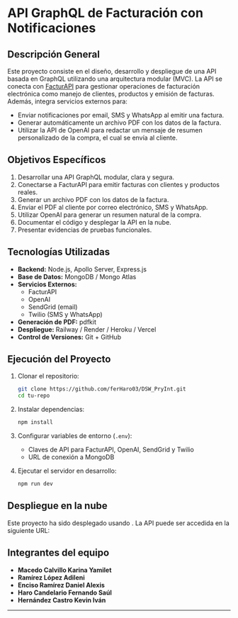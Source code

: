 # API GraphQL de Facturación con Notificaciones

## Descripción General

Este proyecto consiste en el diseño, desarrollo y despliegue de una API basada en GraphQL utilizando una arquitectura modular (MVC). La API se conecta con [FacturAPI](https://www.facturapi.io) para gestionar operaciones de facturación electrónica como manejo de clientes, productos y emisión de facturas. Además, integra servicios externos para:

- Enviar notificaciones por email, SMS y WhatsApp al emitir una factura.
- Generar automáticamente un archivo PDF con los datos de la factura.
- Utilizar la API de OpenAI para redactar un mensaje de resumen personalizado de la compra, el cual se envía al cliente.

## Objetivos Específicos

1. Desarrollar una API GraphQL modular, clara y segura.
2. Conectarse a FacturAPI para emitir facturas con clientes y productos reales.
3. Generar un archivo PDF con los datos de la factura.
4. Enviar el PDF al cliente por correo electrónico, SMS y WhatsApp.
5. Utilizar OpenAI para generar un resumen natural de la compra.
6. Documentar el código y desplegar la API en la nube.
7. Presentar evidencias de pruebas funcionales.

## Tecnologías Utilizadas

- **Backend:** Node.js, Apollo Server, Express.js
- **Base de Datos:** MongoDB / Mongo Atlas
- **Servicios Externos:**
  - FacturAPI
  - OpenAI
  - SendGrid (email)
  - Twilio (SMS y WhatsApp)
- **Generación de PDF:** pdfkit
- **Despliegue:** Railway / Render / Heroku / Vercel
- **Control de Versiones:** Git + GitHub

## Ejecución del Proyecto

1. Clonar el repositorio:
   ```bash
   git clone https://github.com/ferHaro03/DSW_PryInt.git
   cd tu-repo
   ```

2. Instalar dependencias:
   ```bash
   npm install
   ```

3. Configurar variables de entorno (`.env`):
   - Claves de API para FacturAPI, OpenAI, SendGrid y Twilio
   - URL de conexión a MongoDB

4. Ejecutar el servidor en desarrollo:
   ```bash
   npm run dev
   ```

## Despliegue en la nube

Este proyecto ha sido desplegado usando . La API puede ser accedida en la siguiente URL:


##  Integrantes del equipo

- **Macedo Calvillo Karina Yamilet**
- **Ramírez López Adileni**
- **Enciso Ramírez Daniel Alexis**
- **Haro Candelario Fernando Saúl**
- **Hernández Castro Kevin Iván**

---